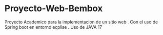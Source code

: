 # Proyecto-Web-Bembox
Proyecto Academico para la implementacion de un sitio web . Con el uso de Spring boot en entorno ecplise . Uso de JAVA 17 
